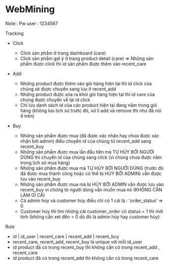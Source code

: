 # WebMining
Note : Pw user : 1234567

Tracking 
+ Click 
    + Click sản phẩm ở trang dashboard (care)
    + Click sản phẩm gợi ý ở trang product detail (care)
    => Những sản phẩm được click thì id sản phẩm được thêm vào recent_care

+ Add 
    + Những product được thêm vào giỏ hàng hiện tại thì id click của chúng sẽ được chuyển sang lưu ở recent_add
    + Những product được xóa ra khỏi giỏ hàng hiện tại thì id care của chúng được chuyển về lại id click 
    + Chỉ lưu danh sách id của các product hiện tại đang nằm trong giỏ hàng (không lưu lịch sử trước đó, xử lí add và remove thì như đã nói ở trên)

+ Buy
    + Những sản phẩm được mua (đã được xác nhận hay chưa được xác nhận bởi admin) điều chuyển id của chúng từ recent_add sang recent_buy 
    + Những sản phẩm được mua lần đầu tiên mà TỰ HỦY BỞI NGƯỜI DÙNG thì chuyển id của chúng sang click (vì chúng chưa được nằm trong lịch sử mua hàng)
    + Những sản phẩm được mua mà TỰ HỦY BỞI NGƯỜI DÙNG (trước đó đã được mua thành công hoặc có thể bị HỦY BỞI ADMIN) vẫn được lưu vào recent_buy
    + Những sản phẩm được mua mà bị HỦY BỞI ADMIN vẫn được lưu vào recent_buy vì chứng tỏ người dùng vẫn muốn mua nó (KHÔNG CẦN LÀM GÌ CẢ)
    + Cả admin hủy và customer hủy điều chỉ có 1 cái là : 'order_status' => 0 
    + Customer hủy thì tìm những cái customer_order có status = 1 thì mới tính (không cần xét đến = 0 dù đó là admin hủy hay customer hủy)

Rule  
+ id | id_user | recent_care | recent_add | recent_buy 
+ recent_care, recent_add, recent_buy là unique với mỗi id_user
+ id product đã có trong recent_buy thì không cần có trong recent_add , recent_care
+ id product đã có trong recent_add thì không cần có trong recent_care

